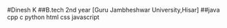 #Dinesh K
##B.tech 2nd year [Guru Jambheshwar University,Hisar]
##java cpp c python html css javascript

